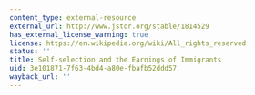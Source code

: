 ```yaml
---
content_type: external-resource
external_url: http://www.jstor.org/stable/1814529
has_external_license_warning: true
license: https://en.wikipedia.org/wiki/All_rights_reserved
status: ''
title: Self-selection and the Earnings of Immigrants
uid: 3e101871-7f63-4bd4-a80e-fbafb52ddd57
wayback_url: ''
---
```

